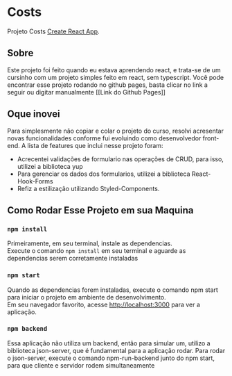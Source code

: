 # Costs

Projeto Costs [Create React App](https://github.com/facebook/create-react-app).

## Sobre

Este projeto foi feito quando eu estava aprendendo react, e trata-se de um cursinho com um projeto simples feito em react, sem typescript.
Você pode encontrar esse projeto rodando no github pages, basta clicar no link a seguir ou digitar manualmente [[Link do Github Pages]]

## Oque inovei

Para simplesmente não copiar e colar o projeto do curso, resolvi acresentar novas funcionalidades conforme fui evoluindo como desenvolvedor front-end.
A lista de features que inclui nesse projeto foram: 

* Acrecentei validações de formulario nas operações de CRUD, para isso, utilizei a biblioteca yup
* Para gerenciar os dados dos formularios, utilizei a biblioteca React-Hook-Forms
* Refiz a estilização utilizando Styled-Components.


## Como Rodar Esse Projeto em sua Maquina

### `npm install`

Primeiramente, em seu terminal, instale as dependencias.\
Execute o comando `npm install` em seu terminal e aguarde as dependencias serem corretamente instaladas

### `npm start`

Quando as dependencias forem instaladas, execute o comando npm start para iniciar o projeto em ambiente de desenvolvimento.\
Em seu navegador favorito, acesse [http://localhost:3000](http://localhost:3000) para ver a aplicação.

### `npm backend`

Essa aplicação não utiliza um backend, então para simular um, utilizo a biblioteca json-server, que é fundamental para a aplicação rodar.
Para rodar o json-server, execute o comando npm-run-backend junto do npm start, para que cliente e servidor rodem simultaneamente


